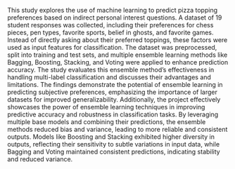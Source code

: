 This study explores the use of machine learning to predict pizza topping preferences based on 
indirect personal interest questions. A dataset of 19 student responses was collected, including 
their preferences for chess pieces, pen types, favorite sports, belief in ghosts, and favorite games. 
Instead of directly asking about their preferred toppings, these factors were used as input features 
for classification. The dataset was preprocessed, split into training and test sets, and multiple 
ensemble learning methods like Bagging, Boosting, Stacking, and Voting were applied to enhance 
prediction accuracy. 
The study evaluates this ensemble method’s effectiveness in handling multi-label classification 
and discusses their advantages and limitations. The findings demonstrate the potential of ensemble 
learning in predicting subjective preferences, emphasizing the importance of larger datasets for 
improved generalizability. 
Additionally, the project effectively showcases the power of ensemble learning techniques in 
improving predictive accuracy and robustness in classification tasks. By leveraging multiple base 
models and combining their predictions, the ensemble methods reduced bias and variance, leading 
to more reliable and consistent outputs. Models like Boosting and Stacking exhibited higher 
diversity in outputs, reflecting their sensitivity to subtle variations in input data, while Bagging 
and Voting maintained consistent predictions, indicating stability and reduced variance. 
